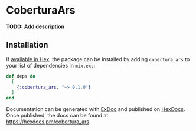 # CoberturaArs

**TODO: Add description**

## Installation

If [available in Hex](https://hex.pm/docs/publish), the package can be installed
by adding `cobertura_ars` to your list of dependencies in `mix.exs`:

```elixir
def deps do
  [
    {:cobertura_ars, "~> 0.1.0"}
  ]
end
```

Documentation can be generated with [ExDoc](https://github.com/elixir-lang/ex_doc)
and published on [HexDocs](https://hexdocs.pm). Once published, the docs can
be found at <https://hexdocs.pm/cobertura_ars>.

